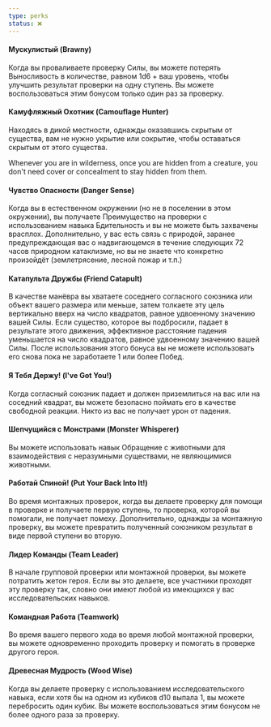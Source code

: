 ```yaml
---
type: perks
status: ❌
---
```


#### Мускулистый (Brawny)

Когда вы проваливаете проверку Силы, вы можете потерять Выносливость в количестве, равном 1d6 + ваш уровень, чтобы улучшить результат проверки на одну ступень. Вы можете воспользоваться этим бонусом только один раз за проверку.
#### Камуфляжный Охотник (Camouflage Hunter)

Находясь в дикой местности, однажды оказавшись скрытым от существа, вам не нужно укрытие или сокрытие, чтобы оставаться скрытым от этого существа.

Whenever you are in wilderness, once you are hidden from a creature, you don't need cover or concealment to stay hidden from them.

#### Чувство Опасности (Danger Sense)

Когда вы в естественном окружении (но не в поселении в этом окружении), вы получаете Преимущество на проверки с использованием навыка Бдительность и вы не можете быть захвачены врасплох. Дополнительно, у вас есть связь с природой, заранее предупреждающая вас о надвигающемся в течение следующих 72 часов природном катаклизме, но вы не знаете что конкретно произойдёт (землетрясение, лесной пожар и т.п.)  

#### Катапульта Дружбы (Friend Catapult)

В качестве манёвра вы хватаете соседнего согласного союзника или объект вашего размера или меньше, затем толкаете эту цель вертикально вверх на число квадратов, равное удвоенному значению вашей Силы. Если существо, которое вы подбросили, падает в результате этого движения, эффективное расстояние падения уменьшается на число квадратов, равное удвоенному значению вашей Силы. После использования этого бонуса вы не можете использовать его снова пока не заработаете 1 или более Побед.

#### Я Тебя Держу! (I've Got You!)

Когда согласный союзник падает и должен приземлиться на вас или на соседний квадрат, вы можете безопасно поймать его в качестве свободной реакции. Никто из вас не получает урон от падения.

#### Шепчущийся с Монстрами (Monster Whisperer)

Вы можете использовать навык Обращение с животными для взаимодействия с неразумными существами, не являющимися животными.

#### Работай Спиной! (Put Your Back Into It!)

Во время монтажных проверок, когда вы делаете проверку для помощи в проверке и получаете первую ступень, то проверка, которой вы помогали, не получает помеху. Дополнительно, однажды за монтажную проверку, вы можете превратить полученный союзником результат в виде первой ступени во вторую. 

#### Лидер Команды (Team Leader)

В начале групповой проверки или монтажной проверки, вы можете потратить жетон героя. Если вы это делаете, все участники проходят эту проверку так, словно они имеют любой из имеющихся у вас исследовательских навыков.

#### Командная Работа (Teamwork)

Во время вашего первого хода во время любой монтажной проверки, вы можете одновременно проходить проверку и помогать в проверке другого героя.

#### Древесная Мудрость (Wood Wise)

Когда вы делаете проверку с использованием исследовательского навыка, если хотя бы на одном из кубиков d10 выпала 1, вы можете перебросить один кубик. Вы можете воспользоваться этим бонусом не более одного раза за проверку.   

